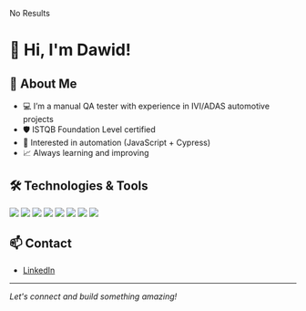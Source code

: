 No Results
# 👋 Hi, I'm Dawid!

## 🚀 About Me

- 💻 I’m a manual QA tester with experience in IVI/ADAS automotive projects
- 🛡️ ISTQB Foundation Level certified
- 🔎 Interested in automation (JavaScript + Cypress)
- 📈 Always learning and improving

## 🛠️ Technologies & Tools  

<p align="left">
  <img src="https://img.shields.io/badge/JavaScript-F7DF1E?style=for-the-badge&logo=javascript&logoColor=black" />
  <img src="https://img.shields.io/badge/Cypress-17202C?style=for-the-badge&logo=cypress&logoColor=white" />
  <img src="https://img.shields.io/badge/JIRA-0052CC?style=for-the-badge&logo=jira&logoColor=white" />
  <img src="https://img.shields.io/badge/Git-F05032?style=for-the-badge&logo=git&logoColor=white" />
  <img src="https://img.shields.io/badge/TestRail-16A085?style=for-the-badge&logoColor=white" />
  <img src="https://img.shields.io/badge/Postman-FF6C37?style=for-the-badge&logo=postman&logoColor=white" />
  <img src="https://img.shields.io/badge/SQL-4479A1?style=for-the-badge&logo=mysql&logoColor=white" />
  <img src="https://img.shields.io/badge/Swagger-85EA2D?style=for-the-badge&logo=swagger&logoColor=black" />
</p>



## 📫 Contact

- [LinkedIn](https://www.linkedin.com/in/dawid-kogut-b96143210/)

---

*Let's connect and build something amazing!*
